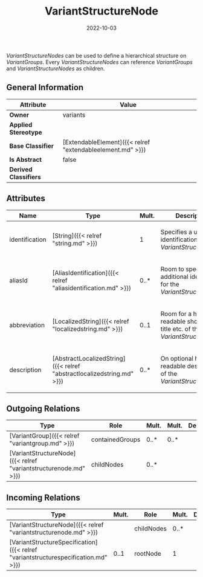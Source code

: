 ﻿---
title: VariantStructureNode
toc: false
type: specs
date: "2022-10-03"
draft: false
specification: VEC
version: 2.0.1
documentType: "Recommendation"
elementType: Class
classes:
  - VariantStructureNode
menu_name: vec-2.0.1
---
<p> <i>VariantStructureNodes</i> can be used to define a hierarchical structure on <i>VariantGroups</i>. Every <i>VariantStructureNodes</i> can reference <i>VariantGroups</i> and <i>VariantStructureNodes</i> as children.      </p>

## General Information

| Attribute               | Value |
|-------------------------|-------|
| **Owner**               | variants |
| **Applied Stereotype**  |   |
| **Base Classifier**     | [ExtendableElement]({{< relref "extendableelement.md" >}})<br/>  |
| **Is Abstract**         | false |
| **Derived Classifiers** |   |

## Attributes
|  Name  |  Type  |  Mult.  |  Description  |  Owning Classifier  |
|--------|--------|---------|---------------|--------------|
|identification | [String]({{< relref "string.md" >}}) | 1 | <p> Specifies a unique identification of the <i>VariantStructureNode</i>.      </p> | [VariantStructureNode]({{< relref "variantstructurenode.md" >}}) |
|aliasId | [AliasIdentification]({{< relref "aliasidentification.md" >}}) | 0..* | <p> Room to specify additional identifiers for the <i>VariantStructureNode</i>.      </p> | [VariantStructureNode]({{< relref "variantstructurenode.md" >}}) |
|abbreviation | [LocalizedString]({{< relref "localizedstring.md" >}}) | 0..1 | <p> Room for a human readable short name, title etc. of the <i>VariantStructureNode</i>.      </p> | [VariantStructureNode]({{< relref "variantstructurenode.md" >}}) |
|description | [AbstractLocalizedString]({{< relref "abstractlocalizedstring.md" >}}) | 0..* | <p> On optional human readable description of the <i>VariantStructureNode</i>.      </p> | [VariantStructureNode]({{< relref "variantstructurenode.md" >}}) |

## Outgoing Relations
|    Type  |   Role   |   Mult.   |   Mult.   |   Description   |
|----------|----------|-----------|-----------|-----------------|
| [VariantGroup]({{< relref "variantgroup.md" >}}) | containedGroups | 0..* | 0..* |  |
| [VariantStructureNode]({{< relref "variantstructurenode.md" >}}) | childNodes | 0..* |  |  |
##  Incoming Relations
|    Type  |   Mult.  |   Role    |   Mult.   |   Description  |
|----------|----------|-----------|-----------|----------------|
| [VariantStructureNode]({{< relref "variantstructurenode.md" >}}) |  | childNodes | 0..* |  |
| [VariantStructureSpecification]({{< relref "variantstructurespecification.md" >}}) | 0..1 | rootNode | 1 |  |
